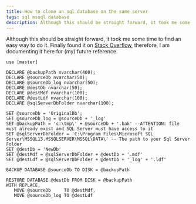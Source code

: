 ```yaml
---
title: How to clone an sql database on the same server
tags: sql mssql database
description: Although this should be straight forward, it took me some time to find an easy way to do it. Finally found it on Stack Overflow, therefore, I am documenting it here for (my) future reference.
---
```


Although this should be straight forward, it took me some time to find an easy way to do it. Finally found it on [Stack Overflow](https://stackoverflow.com/a/22409447/2111052), therefore, I am documenting it here for (my) future reference.


    use [master]
    
    DECLARE @backupPath nvarchar(400);
    DECLARE @sourceDb nvarchar(50);
    DECLARE @sourceDb_log nvarchar(50);
    DECLARE @destDb nvarchar(50);
    DECLARE @destMdf nvarchar(100);
    DECLARE @destLdf nvarchar(100);
    DECLARE @sqlServerDbFolder nvarchar(100);
    
    SET @sourceDb = 'OriginalDb';
    SET @sourceDb_log = @sourceDb + '_log'
    SET @backupPath = 'c:\tmp\' + @sourceDb + '.bak' --ATTENTION: file must already exist and SQL Server must have access to it
    SET @sqlServerDbFolder = 'C:\Program Files\Microsoft SQL Server\MSSQL13.MSSQLSERVER\MSSQL\DATA\' -- The path to your Sql Server Folder 
    SET @destDb = 'NewDb'
    SET @destMdf = @sqlServerDbFolder + @destDb + '.mdf'
    SET @destLdf = @sqlServerDbFolder + @destDb + '_log' + '.ldf'
    
    BACKUP DATABASE @sourceDb TO DISK = @backupPath
    
    RESTORE DATABASE @destDb FROM DISK = @backupPath
    WITH REPLACE,
       MOVE @sourceDb     TO @destMdf,
       MOVE @sourceDb_log TO @destLdf
